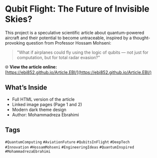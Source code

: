 # Qubit Flight: The Future of Invisible Skies?

This project is a speculative scientific article about quantum-powered aircraft and their potential to become untraceable, inspired by a thought-provoking question from Professor Hossam Mohseni:
> "What if airplanes could fly using the logic of qubits — not just for computation, but for total radar evasion?"

🌐 **View the article online:**  
[https://ebi852.github.io/Article.EBI/](https://ebi852.github.io/Article.EBI/)

## What’s Inside

- Full HTML version of the article  
- Linked image pages (Page 1 and 2)
- Modern dark theme design  
- Author: Mohammadreza Ebrahimi

## Tags

`#QuantumComputing` `#AviationFuture` `#QubitsInFlight` `#DeepTech`  
`#Innovation` `#HossamMohseni` `#EngineeringIdeas` `#QuantumInspired` `#MohammadrezaEbrahimi`
